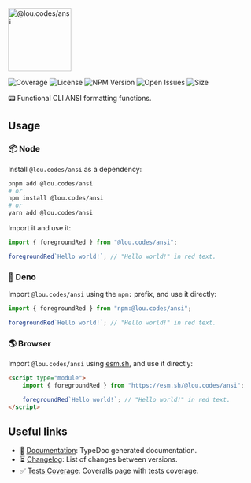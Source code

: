 <img id="logo" alt="@lou.codes/ansi" src="https://lou.codes/logos/lou_codes_ansi.svg" height="128" />

![Coverage][coverage-badge] ![License][license-badge]
![NPM Version][npm-version-badge] ![Open Issues][open-issues-badge]
![Size][size-badge]

📟 Functional CLI ANSI formatting functions.

## Usage

### 📦 Node

Install `@lou.codes/ansi` as a dependency:

```bash
pnpm add @lou.codes/ansi
# or
npm install @lou.codes/ansi
# or
yarn add @lou.codes/ansi
```

Import it and use it:

```typescript
import { foregroundRed } from "@lou.codes/ansi";

foregroundRed`Hello world!`; // "Hello world!" in red text.
```

### 🦕 Deno

Import `@lou.codes/ansi` using the `npm:` prefix, and use it directly:

```typescript
import { foregroundRed } from "npm:@lou.codes/ansi";

foregroundRed`Hello world!`; // "Hello world!" in red text.
```

### 🌎 Browser

Import `@lou.codes/ansi` using [esm.sh][esm.sh], and use it directly:

```html
<script type="module">
	import { foregroundRed } from "https://esm.sh/@lou.codes/ansi";

	foregroundRed`Hello world!`; // "Hello world!" in red text.
</script>
```

## Useful links

-   📝 [Documentation][documentation]: TypeDoc generated documentation.
-   ⏳ [Changelog][changelog]: List of changes between versions.
-   ✅ [Tests Coverage][coverage]: Coveralls page with tests coverage.

<!-- Reference -->

[changelog]:
	https://github.com/loucyx/lou.codes/blob/main/packages/@lou.codes/ansi/CHANGELOG.md
[coverage-badge]:
	https://img.shields.io/coveralls/github/loucyx/lou.codes.svg?labelColor=666&color=0a8
[coverage]: https://coveralls.io/github/loucyx/lou.codes
[documentation]: https://lou.codes/libraries/lou_codes_ansi/
[esm.sh]: https://esm.sh
[license-badge]:
	https://img.shields.io/npm/l/@lou.codes/ansi.svg?labelColor=666&color=0a8
[npm-version-badge]:
	https://img.shields.io/npm/v/@lou.codes/ansi.svg?labelColor=666&color=0a8
[open-issues-badge]:
	https://img.shields.io/github/issues/loucyx/lou.codes.svg?labelColor=666&color=0a8
[size-badge]:
	https://img.shields.io/badge/dynamic/json?label=brotli&labelColor=666&color=0a8&suffix=KiB&query=%24.size&url=https%3A%2F%2Fraw.githubusercontent.com%2Floucyx%2Flou.codes%2Fmain%2Fpackages%2F%40lou.codes%2Fansi%2Fpackage.json
